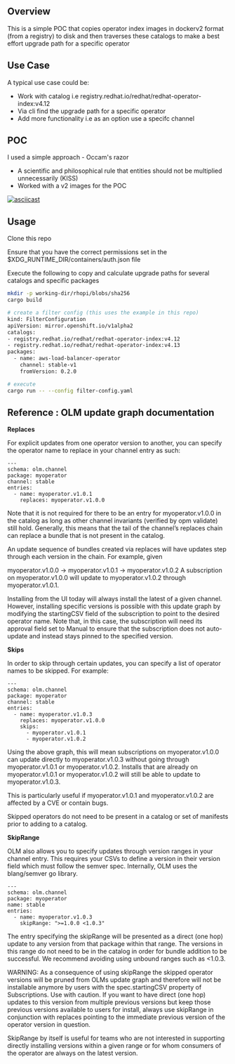 ## Overview

This is a simple POC that copies operator index images in dockerv2 format (from a registry) to disk
and then traverses these catalogs to make a best effort upgrade path for a specific operator

## Use Case

A typical use case could be:
- Work with catalog i.e registry.redhat.io/redhat/redhat-operator-index:v4.12
- Via cli find the upgrade path for a specific operator
- Add more functionality i.e as an option use a specifc channel

## POC 

I used a simple approach - Occam's razor

- A scientific and philosophical rule that entities should not be multiplied unnecessarily (KISS)
- Worked with a v2 images for the POC

[![asciicast](https://asciinema.org/a/gxdY9uyvd3WxhKVhD4PPfguUx.svg)](https://asciinema.org/a/gxdY9uyvd3WxhKVhD4PPfguUx)


## Usage

Clone this repo

Ensure that you have the correct permissions set in the $XDG_RUNTIME_DIR/containers/auth.json file

Execute the following to copy and calculate upgrade paths for several
catalogs and specific packages

```bash
mkdir -p working-dir/rhopi/blobs/sha256
cargo build 

# create a filter config (this uses the example in this repo)
kind: FilterConfiguration
apiVersion: mirror.openshift.io/v1alpha2
catalogs: 
- registry.redhat.io/redhat/redhat-operator-index:v4.12
- registry.redhat.io/redhat/redhat-operator-index:v4.13
packages:
  - name: aws-load-balancer-operator
    channel: stable-v1
    fromVersion: 0.2.0

# execute 
cargo run -- --config filter-config.yaml 
```

## Reference : OLM update graph documentation

**Replaces**

For explicit updates from one operator version to another, you can specify the operator name to replace in your channel entry as such:

```
---
schema: olm.channel
package: myoperator
channel: stable
entries:
  - name: myoperator.v1.0.1
    replaces: myoperator.v1.0.0
```

Note that it is not required for there to be an entry for myoperator.v1.0.0 in the catalog as long as other channel invariants (verified by opm validate) still hold. Generally, this means that the tail of the channel’s replaces chain can replace a bundle that is not present in the catalog.

An update sequence of bundles created via replaces will have updates step through each version in the chain. For example, given

myoperator.v1.0.0 -> myoperator.v1.0.1 -> myoperator.v1.0.2
A subscription on myoperator.v1.0.0 will update to myoperator.v1.0.2 through myoperator.v1.0.1.

Installing from the UI today will always install the latest of a given channel. However, installing specific versions is possible with this update graph by modifying the startingCSV field of the subscription to point to the desired operator name. Note that, in this case, the subscription will need its approval field set to Manual to ensure that the subscription does not auto-update and instead stays pinned to the specified version.


**Skips**

In order to skip through certain updates, you can specify a list of operator names to be skipped. For example:


```
---
schema: olm.channel
package: myoperator
channel: stable
entries:
  - name: myoperator.v1.0.3
    replaces: myoperator.v1.0.0
    skips:
      - myoperator.v1.0.1
      - myoperator.v1.0.2
```

Using the above graph, this will mean subscriptions on myoperator.v1.0.0 can update directly to myoperator.v1.0.3 without going through myoperator.v1.0.1 or myoperator.v1.0.2. Installs that are already on myoperator.v1.0.1 or myoperator.v1.0.2 will still be able to update to myoperator.v1.0.3.

This is particularly useful if myoperator.v1.0.1 and myoperator.v1.0.2 are affected by a CVE or contain bugs.

Skipped operators do not need to be present in a catalog or set of manifests prior to adding to a catalog.

**SkipRange**

OLM also allows you to specify updates through version ranges in your channel entry. This requires your CSVs to define a version in their version field which must follow the semver spec. Internally, OLM uses the blang/semver go library.

```
---
schema: olm.channel
package: myoperator
name: stable
entries:
  - name: myoperator.v1.0.3
    skipRange: ">=1.0.0 <1.0.3"
```

The entry specifying the skipRange will be presented as a direct (one hop) update to any version from that package within that range. The versions in this range do not need to be in the catalog in order for bundle addition to be successful. We recommend avoiding using unbound ranges such as <1.0.3.

WARNING: As a consequence of using skipRange the skipped operator versions will be pruned from OLMs update graph and therefore will not be installable anymore by users with the spec.startingCSV property of Subscriptions. Use with caution. If you want to have direct (one hop) updates to this version from multiple previous versions but keep those previous versions available to users for install, always use skipRange in conjunction with replaces pointing to the immediate previous version of the operator version in question.

SkipRange by itself is useful for teams who are not interested in supporting directly installing versions within a given range or for whom consumers of the operator are always on the latest version.

